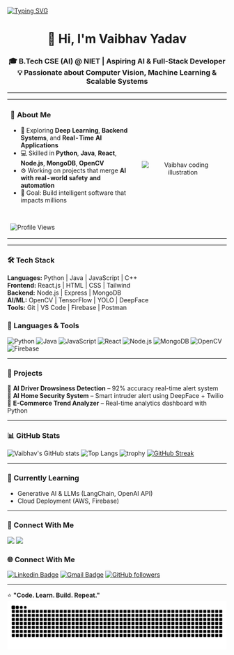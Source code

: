 [![Typing SVG](https://readme-typing-svg.demolab.com?font=Fira+Code&weight=500&size=22&pause=1000&color=00C2CB&width=600&lines=Hey!+I'm+Vaibhav+Yadav;AI+%26+Full+Stack+Developer;Passionate+about+Computer+Vision+%26+Machine+Learning;Building+Scalable+Real-Time+Systems)](https://git.io/typing-svg)

<!-- Header -->
<h1 align="center">👋 Hi, I'm Vaibhav Yadav</h1>
<h3 align="center">
🎓 B.Tech CSE (AI) @ NIET | Aspiring AI & Full-Stack Developer  
💡 Passionate about Computer Vision, Machine Learning & Scalable Systems
</h3>

---

<!-- About Section with Image -->
<table>
  <tr>
    <td width="60%" valign="top">

### 🚀 About Me

- 🧠 Exploring **Deep Learning**, **Backend Systems**, and **Real-Time AI Applications**  
- 💻 Skilled in **Python**, **Java**, **React**, **Node.js**, **MongoDB**, **OpenCV**  
- ⚙️ Working on projects that merge **AI with real-world safety and automation**  
- 🎯 Goal: Build intelligent software that impacts millions  

<br>

![Profile Views](https://komarev.com/ghpvc/?username=vaibhavx002&label=Profile%20Views&color=0e75b6&style=flat)

</td>
    <td width="40%" align="center">
      <img src="https://raw.githubusercontent.com/vaibhavx002/vaibhavx002/main/assets/coding.gif" width="200" alt="Vaibhav coding illustration">
    </td>
  </tr>
</table>

---

### 🛠️ Tech Stack
**Languages:** Python | Java | JavaScript | C++  
**Frontend:** React.js | HTML | CSS | Tailwind  
**Backend:** Node.js | Express | MongoDB  
**AI/ML:** OpenCV | TensorFlow | YOLO | DeepFace  
**Tools:** Git | VS Code | Firebase | Postman  
### 🧠 Languages & Tools
![Python](https://img.shields.io/badge/Python-3776AB?style=for-the-badge&logo=python&logoColor=white)
![Java](https://img.shields.io/badge/Java-ED8B00?style=for-the-badge&logo=openjdk&logoColor=white)
![JavaScript](https://img.shields.io/badge/JavaScript-F7DF1E?style=for-the-badge&logo=javascript&logoColor=black)
![React](https://img.shields.io/badge/React-20232A?style=for-the-badge&logo=react&logoColor=61DAFB)
![Node.js](https://img.shields.io/badge/Node.js-43853D?style=for-the-badge&logo=node.js&logoColor=white)
![MongoDB](https://img.shields.io/badge/MongoDB-4EA94B?style=for-the-badge&logo=mongodb&logoColor=white)
![OpenCV](https://img.shields.io/badge/OpenCV-27338e?style=for-the-badge&logo=opencv&logoColor=white)
![Firebase](https://img.shields.io/badge/Firebase-FFCA28?style=for-the-badge&logo=firebase&logoColor=black)

---

### 💼 Projects
🔹 **AI Driver Drowsiness Detection** – 92% accuracy real-time alert system  
🔹 **AI Home Security System** – Smart intruder alert using DeepFace + Twilio  
🔹 **E-Commerce Trend Analyzer** – Real-time analytics dashboard with Python  

---

### 📊 GitHub Stats
![Vaibhav's GitHub stats](https://github-readme-stats.vercel.app/api?username=vaibhavx002&show_icons=true&theme=radical)
![Top Langs](https://github-readme-stats.vercel.app/api/top-langs/?username=vaibhavx002&layout=compact&theme=radical)
![trophy](https://github-profile-trophy.vercel.app/?username=vaibhavx002&theme=radical&no-frame=true&margin-w=10)
[![GitHub Streak](https://streak-stats.demolab.com?user=vaibhavx002&theme=radical&hide_border=true)](https://git.io/streak-stats)


---

### 🌱 Currently Learning
- Generative AI & LLMs (LangChain, OpenAI API)
- Cloud Deployment (AWS, Firebase)

---

### 🤝 Connect With Me
<a href="https://www.linkedin.com/in/vaibhavx002/" target="_blank"><img src="https://img.shields.io/badge/LinkedIn-blue?logo=linkedin&logoColor=white" /></a>
<a href="mailto:vaibhavy002@gmail.com"><img src="https://img.shields.io/badge/Gmail-red?logo=gmail&logoColor=white" /></a>
### 🌐 Connect With Me
[![Linkedin Badge](https://img.shields.io/badge/-Vaibhav%20Yadav-blue?style=flat-square&logo=Linkedin&logoColor=white&link=https://www.linkedin.com/in/vaibhavx002/)](https://www.linkedin.com/in/vaibhavx002/)
[![Gmail Badge](https://img.shields.io/badge/-vaibhavy002@gmail.com-c14438?style=flat-square&logo=Gmail&logoColor=white&link=mailto:vaibhavy002@gmail.com)](mailto:vaibhavy002@gmail.com)
[![GitHub followers](https://img.shields.io/github/followers/vaibhavx002?label=Follow&style=social)](https://github.com/vaibhavx002)

---

⭐ **"Code. Learn. Build. Repeat."**
![Snake animation](https://github.com/vaibhavx002/vaibhavx002/blob/output/github-contribution-grid-snake.svg)


